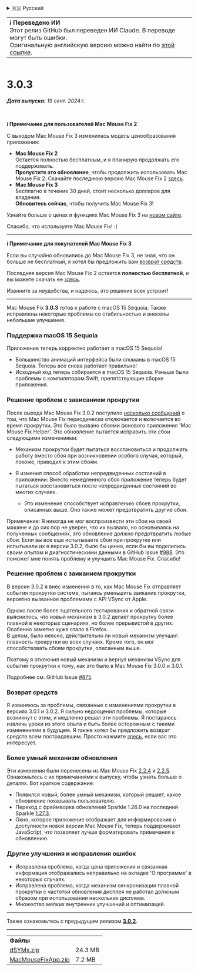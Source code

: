 <details>
<summary>🇷🇺 Русский</summary>

[🇬🇧 English (GitHub)](https://github.com/noah-nuebling/mac-mouse-fix/releases/tag/3.0.3)\
[🇦🇩 Català](https://redirect.macmousefix.com/?target=mmf-release&tag=3.0.3&locale=ca)\
[🇩🇪 Deutsch](https://redirect.macmousefix.com/?target=mmf-release&tag=3.0.3&locale=de)\
[🇪🇸 Español](https://redirect.macmousefix.com/?target=mmf-release&tag=3.0.3&locale=es)\
[🇫🇷 Français](https://redirect.macmousefix.com/?target=mmf-release&tag=3.0.3&locale=fr)\
[🇮🇩 Indonesia](https://redirect.macmousefix.com/?target=mmf-release&tag=3.0.3&locale=id)\
[🇮🇹 Italiano](https://redirect.macmousefix.com/?target=mmf-release&tag=3.0.3&locale=it)\
[🇭🇺 Magyar](https://redirect.macmousefix.com/?target=mmf-release&tag=3.0.3&locale=hu)\
[🇳🇱 Nederlands](https://redirect.macmousefix.com/?target=mmf-release&tag=3.0.3&locale=nl)\
[🇵🇱 Polski](https://redirect.macmousefix.com/?target=mmf-release&tag=3.0.3&locale=pl)\
[🇧🇷 Português (Brasil)](https://redirect.macmousefix.com/?target=mmf-release&tag=3.0.3&locale=pt-BR)\
[🇵🇹 Português (Portugal)](https://redirect.macmousefix.com/?target=mmf-release&tag=3.0.3&locale=pt-PT)\
[🇷🇴 Română](https://redirect.macmousefix.com/?target=mmf-release&tag=3.0.3&locale=ro)\
[🇸🇪 Svenska](https://redirect.macmousefix.com/?target=mmf-release&tag=3.0.3&locale=sv)\
[🇻🇳 Tiếng Việt](https://redirect.macmousefix.com/?target=mmf-release&tag=3.0.3&locale=vi)\
[🇹🇷 Türkçe](https://redirect.macmousefix.com/?target=mmf-release&tag=3.0.3&locale=tr)\
[🇨🇿 Čeština](https://redirect.macmousefix.com/?target=mmf-release&tag=3.0.3&locale=cs)\
[🇬🇷 Ελληνικά](https://redirect.macmousefix.com/?target=mmf-release&tag=3.0.3&locale=el)\
**🇷🇺 Русский**\
[🇺🇦 Українська](https://redirect.macmousefix.com/?target=mmf-release&tag=3.0.3&locale=uk)\
[🇮🇱 עברית](https://redirect.macmousefix.com/?target=mmf-release&tag=3.0.3&locale=he)\
[🇸🇦 العربية](https://redirect.macmousefix.com/?target=mmf-release&tag=3.0.3&locale=ar)\
[🇮🇳 हिन्दी](https://redirect.macmousefix.com/?target=mmf-release&tag=3.0.3&locale=hi)\
[🇹🇭 ไทย](https://redirect.macmousefix.com/?target=mmf-release&tag=3.0.3&locale=th)\
[🇨🇳 中文 (简体)](https://redirect.macmousefix.com/?target=mmf-release&tag=3.0.3&locale=zh-Hans)\
[🇨🇳 中文 (繁體)](https://redirect.macmousefix.com/?target=mmf-release&tag=3.0.3&locale=zh-Hant)\
[🇭🇰 中文（香港)](https://redirect.macmousefix.com/?target=mmf-release&tag=3.0.3&locale=zh-HK)\
[🇯🇵 日本語](https://redirect.macmousefix.com/?target=mmf-release&tag=3.0.3&locale=ja)\
[🇰🇷 한국어](https://redirect.macmousefix.com/?target=mmf-release&tag=3.0.3&locale=ko)\
[Help translate Mac Mouse Fix to different languages!](https://github.com/noah-nuebling/mac-mouse-fix/discussions/731)
</details>
<table align=><td>
<b>ℹ️ Переведено ИИ</b><br>
Этот релиз GitHub был переведен ИИ Claude. В переводе могут быть ошибки.<br>
Оригинальную английскую версию можно найти по <a href="https://github.com/noah-nuebling/mac-mouse-fix/releases/tag/3.0.3">этой ссылке</a>.
</td></table>

<table></table>

# 3.0.3
***Дата выпуска:** 19 сент. 2024 г.*

<br>

**ℹ️ Примечание для пользователей Mac Mouse Fix 2**

С выходом Mac Mouse Fix 3 изменилась модель ценообразования приложения:

- **Mac Mouse Fix 2**\
Остается полностью бесплатным, и я планирую продолжать его поддерживать.\
**Пропустите это обновление**, чтобы продолжить использовать Mac Mouse Fix 2. Скачайте последнюю версию Mac Mouse Fix 2 [здесь](https://redirect.macmousefix.com/?target=mmf2-latest&locale=ru).
- **Mac Mouse Fix 3**\
Бесплатно в течение 30 дней, стоит несколько долларов для владения.\
**Обновитесь сейчас**, чтобы получить Mac Mouse Fix 3!

Узнайте больше о ценах и функциях Mac Mouse Fix 3 на [новом сайте](https://macmousefix.com/).

Спасибо, что используете Mac Mouse Fix! :)

---

**ℹ️ Примечание для покупателей Mac Mouse Fix 3**

Если вы случайно обновились до Mac Mouse Fix 3, не зная, что он больше не бесплатный, я хотел бы предложить вам [возврат средств](https://redirect.macmousefix.com/?target=mmf-apply-for-refund&locale=ru).

Последняя версия Mac Mouse Fix 2 остается **полностью бесплатной**, и вы можете скачать ее [здесь](https://redirect.macmousefix.com/?target=mmf2-latest&locale=ru).

Извините за неудобства, и надеюсь, это решение всех устроит!

---

Mac Mouse Fix **3.0.3** готов к работе с macOS 15 Sequoia. Также исправлены некоторые проблемы со стабильностью и внесены небольшие улучшения.

### Поддержка macOS 15 Sequoia

Приложение теперь корректно работает в macOS 15 Sequoia!

- Большинство анимаций интерфейса были сломаны в macOS 15 Sequoia. Теперь все снова работает правильно!
- Исходный код теперь собирается в macOS 15 Sequoia. Раньше были проблемы с компилятором Swift, препятствующие сборке приложения.

### Решение проблем с зависанием прокрутки

После выхода Mac Mouse Fix 3.0.2 поступило [несколько сообщений](https://github.com/noah-nuebling/mac-mouse-fix/issues/988) о том, что Mac Mouse Fix периодически отключается и включается во время прокрутки. Это было вызвано сбоями фонового приложения 'Mac Mouse Fix Helper'. Это обновление пытается исправить эти сбои следующими изменениями:

- Механизм прокрутки будет пытаться восстановиться и продолжать работу вместо сбоя при возникновении особого случая, который, похоже, приводил к этим сбоям.
- Я изменил способ обработки непредвиденных состояний в приложении: Вместо немедленного сбоя приложение теперь будет пытаться восстановиться после непредвиденных состояний во многих случаях.

    - Это изменение способствует исправлению сбоев прокрутки, описанных выше. Оно также может предотвратить другие сбои.

Примечание: Я никогда не мог воспроизвести эти сбои на своей машине и до сих пор не уверен, что их вызвало, но основываясь на полученных сообщениях, это обновление должно предотвратить любые сбои. Если вы все еще испытываете сбои при прокрутке или испытывали их в версии 3.0.2, было бы ценно, если бы вы поделились своим опытом и диагностическими данными в GitHub Issue [#988](https://github.com/noah-nuebling/mac-mouse-fix/issues/988). Это поможет мне понять проблему и улучшить Mac Mouse Fix. Спасибо!

### Решение проблем с заиканием прокрутки

В версии 3.0.2 я внес изменения в то, как Mac Mouse Fix отправляет события прокрутки системе, пытаясь уменьшить заикание прокрутки, вероятно вызванное проблемами с API VSync от Apple.

Однако после более тщательного тестирования и обратной связи выяснилось, что новый механизм в 3.0.2 делает прокрутку более плавной в некоторых сценариях, но более прерывистой в других. Особенно заметно хуже стало в Firefox.\
В целом, было неясно, действительно ли новый механизм улучшил плавность прокрутки во всех случаях. Кроме того, он мог способствовать сбоям прокрутки, описанным выше.

Поэтому я отключил новый механизм и вернул механизм VSync для событий прокрутки к тому, как это было в Mac Mouse Fix 3.0.0 и 3.0.1.

Подробнее см. GitHub Issue [#875](https://github.com/noah-nuebling/mac-mouse-fix/issues/875).

### Возврат средств

Я извиняюсь за проблемы, связанные с изменениями прокрутки в версиях 3.0.1 и 3.0.2. Я сильно недооценил проблемы, которые возникнут с этим, и медленно решал эти проблемы. Я постараюсь извлечь уроки из этого опыта и быть более осторожным с такими изменениями в будущем. Я также хотел бы предложить возврат средств всем пострадавшим. Просто нажмите [здесь](https://redirect.macmousefix.com/?target=mmf-apply-for-refund&locale=ru), если вас это интересует.

### Более умный механизм обновления

Эти изменения были перенесены из Mac Mouse Fix [2.2.4](https://redirect.macmousefix.com/?target=mmf-release&tag=2.2.4&locale=ru) и [2.2.5](https://redirect.macmousefix.com/?target=mmf-release&tag=2.2.5&locale=ru). Ознакомьтесь с их примечаниями к выпуску, чтобы узнать больше о деталях. Вот краткое содержание:

- Появился новый, более умный механизм, который решает, какое обновление показывать пользователю.
- Переход с фреймворка обновлений Sparkle 1.26.0 на последний Sparkle [1.27.3](https://github.com/sparkle-project/Sparkle/releases/tag/1.27.3).
- Окно, которое приложение отображает для информирования о доступности новой версии Mac Mouse Fix, теперь поддерживает JavaScript, что позволяет лучше форматировать примечания к обновлению.

### Другие улучшения и исправления ошибок

- Исправлена проблема, когда цена приложения и связанная информация отображались неправильно на вкладке 'О программе' в некоторых случаях.
- Исправлена проблема, когда механизм синхронизации плавной прокрутки с частотой обновления дисплея не работал должным образом при использовании нескольких дисплеев.
- Множество мелких внутренних улучшений и оптимизаций.

---

Также ознакомьтесь с предыдущим релизом [**3.0.2**](https://redirect.macmousefix.com/?target=mmf-release&tag=3.0.2&locale=ru).

---

<table align="start">
<tr>
    <td colspan=2>
        <b>Файлы</b>
    </td>
</tr>
<tr>
    <td><a href="https://github.com/noah-nuebling/mac-mouse-fix/releases/download/3.0.3/dSYMs.zip">dSYMs.zip</a></td>
    <td>24.3 MB</td>
</tr>
<tr>
    <td><a href="https://github.com/noah-nuebling/mac-mouse-fix/releases/download/3.0.3/MacMouseFixApp.zip">MacMouseFixApp.zip</a></td>
    <td>7.2 MB</td>
</tr>
</table>
